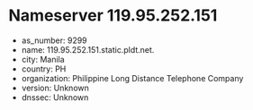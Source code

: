 # Nameserver 119.95.252.151

* as_number: 9299
* name: 119.95.252.151.static.pldt.net.
* city: Manila
* country: PH
* organization: Philippine Long Distance Telephone Company
* version: Unknown
* dnssec: Unknown
